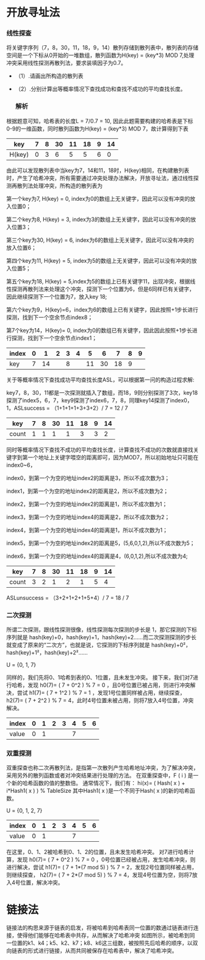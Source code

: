 # 开放寻址法

### 线性探查

将关键字序列（7，8，30，11，18，9，14）散列存储到散列表中，散列表的存储空间是一个下标从0开始的一堆数组，散列函数为H(key) = (key*3) MOD 7,处理冲突采用线性探测再散列法，要求装填因子为0.7。

- （1）.请画出所构造的散列表

- （2）.分别计算出等概率情况下查找成功和查找不成功的平均查找长度。

  ### 解析

根据题意可知，哈希表的长度L = 7/0.7 = 10, 因此此题需要构建的哈希表是下标0-9的一维函数，同时散列函数为H(key) = (key*3) MOD 7，故计算得到下表

| key    | 7    | 8    | 30   | 11   | 18   | 9    | 14   |
| ------ | ---- | ---- | ---- | ---- | ---- | ---- | ---- |
| H(key) | 0    | 3    | 6    | 5    | 5    | 6    | 0    |

由此可以发现散列表中当key为7，14和11，18时，H(key)相同，在构建散列表时，产生了哈希冲突，所有需要通过冲突处理办法解决，开放寻址法，通过线性探测再散列法处理冲突，所构造的散列表为

第一个key为7, H(key) = 0, index为0的数组上无关键字，因此可以没有冲突的放入位置0；

第二个key为8, H(key) = 3, index为3的数组上无关键字，因此可以没有冲突的放入位置3；

第三个key为30, H(key) = 6, index为6的数组上无关键字，因此可以没有冲突的放入位置6；

第四个key为11, H(key) = 5, index为5的数组上无关键字，因此可以没有冲突的放入位置5；

第五个key为18, H(key) = 5,index为5的数组上已有关键字11，出现冲突，根据线性探测再散列法来处理这个冲突，探测下一个位置为6，但是6同样已有关键字，因此继续探测下一个位置为7，放入key 18;

第六个key为9，H(key)=6，index为6的数组上已有关键字，因此按照+1步长进行探测，找到下一个空余节点index8；

第7个key为14，H(key)= 0, index为0的数组已有关键字，因此因此按照+1步长进行探测，找到下一个空余节点index1；

| index | 0    | 1    | 2    | 3    | 4    | 5    | 6    | 7    | 8    | 9    |
| ----- | ---- | ---- | ---- | ---- | ---- | ---- | ---- | ---- | ---- | ---- |
| key   | 7    | 14   |      | 8    |      | 11   | 30   | 18   | 9    |      |

关于等概率情况下查找成功平均查找长度ASL，可以根据第一问的构造过程求解:

key7，8，30，11都是一次探测就插入了数组，而18，9则分别探测了3次，key18探测了index5，6，7，key9探测了index6，7，8，同理key14探测了index0，1，ASLsuccess = （1+1+1+1+3+3+2）/ 7 = 12 / 7

| key   | 7    | 8    | 30   | 11   | 18   | 9    | 14   |
| ----- | ---- | ---- | ---- | ---- | ---- | ---- | ---- |
| count | 1    | 1    | 1    | 1    | 3    | 3    | 2    |

同时等概率情况下查找不成功的平均查找长度，计算查找不成功的次数就直接找关键字到第一个地址上关键字喂空的距离即可，因为MOD7，所以初始地址只可能在index0~6，

index0，到第一个为空的地址index2的距离是3，所以不成次数为3；

index1，到第一个为空的地址index2的距离是2，所以不成次数为2；

index2，到第一个为空的地址index2的距离是1，所以不成次数为1；

index3，到第一个为空的地址index4的距离是2，所以不成次数为2；

index4，到第一个为空的地址index4的距离是1，所以不成次数为1；

index5，到第一个为空的地址index2的距离是5，(5,6,0,1,2),所以不成次数为5；

index6，到第一个为空的地址index4的距离是4，(6,0,1,2),所以不成次数为4;

| key   | 7    | 8    | 30   | 11   | 18   | 9    | 14   |
| ----- | ---- | ---- | ---- | ---- | ---- | ---- | ---- |
| count | 3    | 2    | 1    | 2    | 1    | 5    | 4    |

ASLunsuccess = （3+2+1+2+1+5+4）/ 7 = 18 / 7

### 二次探测

所谓二次探测，跟线性探测很像，线性探测每次探测的步长是 1，那它探测的下标序列就是 hash(key)+0，hash(key)+1，hash(key)+2……而二次探测探测的步长就变成了原来的“二次方”，也就是说，它探测的下标序列就是 hash(key)+0²，hash(key)+1²，hash(key)+2²……

U = {0, 1, 7}

同样的，我们先将0、1哈希到表的0、1位置，且未发生冲突。
接下来，我们对7进行哈希，发现 h0(7)= ( 7 + 0^2 ) % 7 = 0 ，且0号位置已被占用，则进行冲突解决，尝试 h1(7)= ( 7 + 1^2 ) % 7 = 1 ，发现1号位置同样被占用，继续探查， h2(7)= ( 7 + 2^2 ) % 7 = 4，此时4号位置未被占用，则将7放入4号位置，冲突解决。

| index | 0    | 1    | 2    | 3    | 4    | 5    | 6    |
| ----- | ---- | ---- | ---- | ---- | ---- | ---- | ---- |
| value | 0    | 1    |      |      | 7    |      |      |

### 双重探测

双重探查也称二次再散列法，是指第一次散列产生哈希地址冲突，为了解决冲突，采用另外的散列函数或者对冲突结果进行处理的方法。
在双重探查中，F ( i ) 是一个新的哈希函数的值的整数倍。
通常情况下，我们有：
hi(x)= ( Hash( x ) + i*Hash1( x ) ) % TableSize
其中Hash1( x )是一个不同于Hash( x )的新的哈希函数。

U = {0, 1, 2, 7}

| index | 0    | 1    | 2    | 3    | 4    | 5    | 6    |
| ----- | ---- | ---- | ---- | ---- | ---- | ---- | ---- |
| value | 0    | 1    |      |      | 7    |      |      |

在这里，0、1、2被哈希到0、1、2的位置，且未发生哈希冲突。
对7进行哈希计算，发现 h0(7)= ( 7 + 0^2 ) % 7 = 0 ，0号位置已经被占用，发生哈希冲突，则进行解决，尝试 h1(7)= ( 7 + 1*(7 mod 5) ) % 7 = 2，发现2号位置同样被占用，则继续探查， h2(7)= ( 7 + 2*(7 mod 5) ) % 7 = 4，发现4号位置为空，则将7放入4号位置，解决冲突。

# 链接法

链接法的构思来源于链表的启发，将被哈希到哈希表同一位置的数通过链表进行连接，使得他们能够在哈希表中共存，从而解决了哈希冲突
如图所示，被哈希到同一位置的k1、k4；k5、k2、k7；k8、k6这三组数，被按照先后哈希的顺序，以双向链表的形式进行链接，从而共同被保存在哈希表中，解决了哈希冲突。
